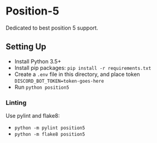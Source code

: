 # Position-5

Dedicated to best position 5 support.

## Setting Up

- Install Python 3.5+
- Install pip packages: `pip install -r requirements.txt`
- Create a `.env` file in this directory, and place token `DISCORD_BOT_TOKEN=token-goes-here`
- Run `python position5`

### Linting

Use pylint and flake8:

- `python -m pylint position5`
- `python -m flake8 position5`
